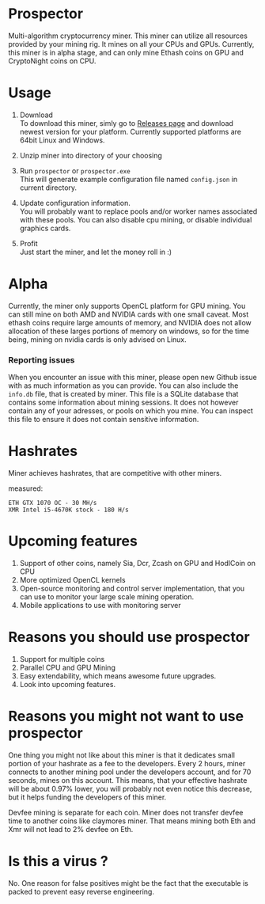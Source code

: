 # Prospector
Multi-algorithm cryptocurrency miner. This miner can utilize all resources provided by your mining rig. It mines on all your CPUs and GPUs. Currently, this miner is in alpha stage, and can only mine Ethash coins on GPU and CryptoNight coins on CPU.



# Usage
1. Download  
To download this miner, simly go to [Releases page](https://github.com/semtexzv/Prospector/releases) and download newest version for your platform. Currently supported platforms are 64bit Linux and Windows.  

2. Unzip miner into directory of your choosing
3. Run `prospector` or `prospector.exe`  
This will generate example configuration file named `config.json` in current directory.

4. Update configuration information.  
You will probably want to replace pools and/or worker names associated with these pools. You can also disable cpu mining, or disable individual graphics cards.

5. Profit  
Just start the miner, and let the money roll in :)

# Alpha 
Currently, the miner only supports OpenCL platform for GPU mining. You can still mine on both AMD and NVIDIA cards with one small caveat. Most ethash coins require large amounts of memory, and NVIDIA does not allow allocation of these larges portions of memory on windows, so for the time being, mining on nvidia cards is only advised on Linux.

### Reporting issues
When you encounter an issue with this miner, please open new Github issue with as much information as you can provide. You can also include the `info.db` file, that is created by miner. This file is a SQLite database that contains some information about mining sessions. It does not however contain any of your adresses, or pools on which you mine. You can inspect this file to ensure it does not contain sensitive information.

# Hashrates
Miner achieves hashrates, that are competitive with other miners.

measured:

    ETH GTX 1070 OC - 30 MH/s
    XMR Intel i5-4670K stock - 180 H/s



# Upcoming features
1. Support of other coins, namely Sia, Dcr, Zcash on GPU and HodlCoin on CPU
2. More optimized OpenCL kernels 
3. Open-source monitoring and control server implementation, that you can use to monitor your large scale mining operation.
4. Mobile applications to use with monitoring server

# Reasons you should use prospector

1. Support for multiple coins
2. Parallel CPU and GPU Mining
3. Easy extendability, which means awesome future upgrades.
4. Look into upcoming features.

# Reasons you might not want to use prospector

One thing you might not like about this miner is that it dedicates small portion of your hashrate as a fee to the developers. Every 2 hours, miner connects to another mining pool under the developers account, and for 70 seconds, mines on this account. This means, that your effective hashrate will be about 0.97% lower, you will probably not even notice this decrease, but it helps funding the developers of this miner.

Devfee mining is separate for each coin. Miner does not transfer devfee time to another coins like claymores miner. That means mining both Eth and Xmr will not lead to 2% devfee on Eth. 

# Is this a virus ?
No. One reason for false positives might be the fact that the executable is packed to prevent easy reverse engineering.
